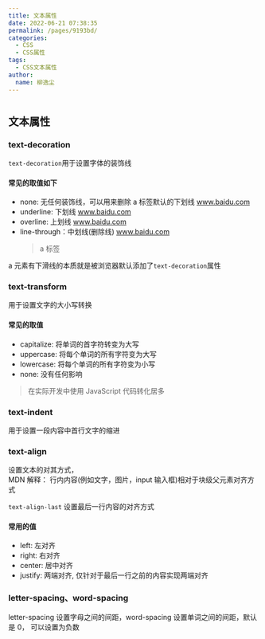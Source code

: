 ```yaml
---
title: 文本属性
date: 2022-06-21 07:38:35
permalink: /pages/9193bd/
categories:
  - CSS
  - CSS属性
tags:
  - CSS文本属性
author: 
  name: 柳逸尘
---
```


#
## 文本属性

### text-decoration

`text-decoration`用于设置字体的装饰线

#### 常见的取值如下

- none: 无任何装饰线，可以用来删除 a 标签默认的下划线 <a style="text-decoration:none;">www.baidu.com</a>
- underline: 下划线 <a style="text-decoration:underline">www.baidu.com</a>
- overline: 上划线 <a style="text-decoration:overline">www.baidu.com</a>
- line-through：中划线(删除线) <a style="text-decoration:line-through">www.baidu.com</a>
  > a 标签

a 元素有下滑线的本质就是被浏览器默认添加了`text-decoration`属性

### text-transform

用于设置文字的大小写转换

#### 常见的取值

- capitalize: 将单词的首字符转变为大写
- uppercase: 将每个单词的所有字符变为大写
- lowercase: 将每个单词的所有字符变为小写
- none: 没有任何影响

> 在实际开发中使用 JavaScript 代码转化居多

### text-indent

用于设置一段内容中首行文字的缩进

### text-align

设置文本的对其方式，<br/>
MDN 解释： 行内内容(例如文字，图片，input 输入框)相对于块级父元素对齐方式<br/>

`text-align-last` 设置最后一行内容的对齐方式

#### 常用的值

- left: 左对齐
- right: 右对齐
- center: 居中对齐
- justify: 两端对齐, 仅针对于最后一行之前的内容实现两端对齐

### letter-spacing、word-spacing

letter-spacing 设置字母之间的间距，word-spacing 设置单词之间的间距，默认是 0， 可以设置为负数
